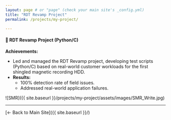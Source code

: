 ```yaml
---
layout: page # or "page" (check your main site's _config.yml)
title: "RDT Revamp Project"
permalink: /projects/my-project/

---
```

#### 🚀 RDT Revamp Project (Python/C)  
**Achievements:**  
- Led and managed the RDT Revamp project, developing test scripts (Python/C) based on real-world customer workloads for the first shingled magnetic recording HDD.  
- **Results:**  
  - 100% detection rate of field issues.
  - Addressed real-world application failures.
 
![SMR]({{ site.baseurl }}/projects/my-project/assets/images/SMR_Write.jpg)

---

[← Back to Main Site]({{ site.baseurl }}/)
